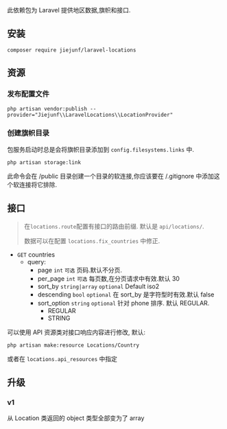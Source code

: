 此依赖包为 Laravel 提供地区数据,旗帜和接口.

## 安装

```shell
composer require jiejunf/laravel-locations
```

## 资源

### 发布配置文件

```shell
php artisan vendor:publish --provider="Jiejunf\\LaravelLocations\\LocationProvider"
```

### 创建旗帜目录

包服务启动时总是会将旗帜目录添加到 `config.filesystems.links` 中.

```shell
php artisan storage:link
```

此命令会在 /public 目录创建一个目录的软连接,你应该要在 /.gitignore 中添加这个软连接将它排除.

## 接口

> 在`locations.route`配置有接口的路由前缀. 默认是 `api/locations/`.
> 
> 数据可以在配置 `locations.fix_countries` 中修正.

- `GET` countries
    - query:
        - page `int` `可选` 页码.默认不分页.
        - per_page `int` `可选` 每页数,在分页请求中有效.默认 30
        - sort_by `string|array` `optional` Default iso2
        - descending `bool` `optional` 在 sort_by 是字符型时有效.默认 false
        - sort_option `string` `optional` 针对 phone 排序. 默认 REGULAR.
            - REGULAR
            - STRING

可以使用 API 资源类对接口响应内容进行修改, 默认:

```shell
php artisan make:resource Locations/Country
```

或者在 `locations.api_resources` 中指定

## 升级

### v1

从 Location 类返回的 object 类型全部变为了 array